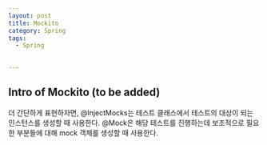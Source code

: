 ```yaml
---
layout: post
title: Mockito
category: Spring 
tags:
  - Spring

  
---
```

## Intro of Mockito (to be added)
더 간단하게 표현하자면, @InjectMocks는 테스트 클래스에서 테스트의 대상이 되는 
인스턴스를 생성할 때 사용한다. @Mock은 해당 테스트를 진행하는데 보조적으로 필요한 
부분들에 대해 mock 객체를 생성할 때 사용한다.

